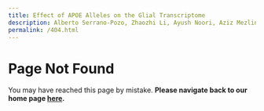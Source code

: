 ```yaml
---
title: Effect of APOE Alleles on the Glial Transcriptome
description: Alberto Serrano-Pozo, Zhaozhi Li, Ayush Noori, Aziz Mezlini, Liang Li, Huong N. Nguyen, Rosemary J. Jackson, Bradley T. Hyman, Sudeshna Das
permalink: /404.html
---
```


# Page Not Found
You may have reached this page by mistake. **Please navigate back to our home page [here](https://ayushnoori.github.io/apoe-glia/).**